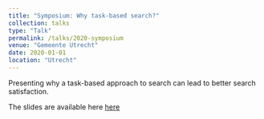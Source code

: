 ```yaml
---
title: "Symposium: Why task-based search?"
collection: talks
type: "Talk"
permalink: /talks/2020-symposium
venue: "Gemeente Utrecht"
date: 2020-01-01
location: "Utrecht"
---
```


Presenting why a task-based approach to search can lead to better search satisfaction.

The slides are available here [here](/files/symposium-slides.pptx)
